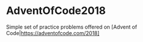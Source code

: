 # AdventOfCode2018

Simple set of practice problems offered on [Advent of Code|https://adventofcode.com/2018]

